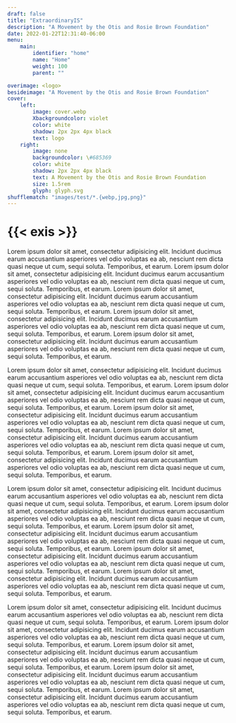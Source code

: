 ```yaml
---
draft: false
title: "ExtraordinaryIS"
description: "A Movement by the Otis and Rosie Brown Foundation"
date: 2022-01-22T12:31:40-06:00
menu:
    main:
        identifier: "home"
        name: "Home"
        weight: 100
        parent: ""

overimage: <logo>
besideimage: "A Movement by the Otis and Rosie Brown Foundation"
cover:
    left:
        image: cover.webp
        Xbackgroundcolor: violet
        color: white
        shadow: 2px 2px 4px black
        text: logo
    right:
        image: none
        backgroundcolor: \#685369
        color: white
        shadow: 2px 2px 4px black
        text: A Movement by the Otis and Rosie Brown Foundation
        size: 1.5rem
        glyph: glyph.svg
shufflematch: "images/test/*.{webp,jpg,png}"
---
```

# {{< exis >}}

Lorem ipsum dolor sit amet, consectetur adipisicing elit. Incidunt ducimus earum accusantium asperiores vel odio voluptas ea ab, nesciunt rem dicta quasi neque ut cum, sequi soluta. Temporibus, et earum. Lorem ipsum dolor sit amet, consectetur adipisicing elit. Incidunt ducimus earum accusantium asperiores vel odio voluptas ea ab, nesciunt rem dicta quasi neque ut cum, sequi soluta. Temporibus, et earum. Lorem ipsum dolor sit amet, consectetur adipisicing elit. Incidunt ducimus earum accusantium asperiores vel odio voluptas ea ab, nesciunt rem dicta quasi neque ut cum, sequi soluta. Temporibus, et earum. Lorem ipsum dolor sit amet, consectetur adipisicing elit. Incidunt ducimus earum accusantium asperiores vel odio voluptas ea ab, nesciunt rem dicta quasi neque ut cum, sequi soluta. Temporibus, et earum. Lorem ipsum dolor sit amet, consectetur adipisicing elit. Incidunt ducimus earum accusantium asperiores vel odio voluptas ea ab, nesciunt rem dicta quasi neque ut cum, sequi soluta. Temporibus, et earum.

Lorem ipsum dolor sit amet, consectetur adipisicing elit. Incidunt ducimus earum accusantium asperiores vel odio voluptas ea ab, nesciunt rem dicta quasi neque ut cum, sequi soluta. Temporibus, et earum. Lorem ipsum dolor sit amet, consectetur adipisicing elit. Incidunt ducimus earum accusantium asperiores vel odio voluptas ea ab, nesciunt rem dicta quasi neque ut cum, sequi soluta. Temporibus, et earum. Lorem ipsum dolor sit amet, consectetur adipisicing elit. Incidunt ducimus earum accusantium asperiores vel odio voluptas ea ab, nesciunt rem dicta quasi neque ut cum, sequi soluta. Temporibus, et earum. Lorem ipsum dolor sit amet, consectetur adipisicing elit. Incidunt ducimus earum accusantium asperiores vel odio voluptas ea ab, nesciunt rem dicta quasi neque ut cum, sequi soluta. Temporibus, et earum. Lorem ipsum dolor sit amet, consectetur adipisicing elit. Incidunt ducimus earum accusantium asperiores vel odio voluptas ea ab, nesciunt rem dicta quasi neque ut cum, sequi soluta. Temporibus, et earum.

Lorem ipsum dolor sit amet, consectetur adipisicing elit. Incidunt ducimus earum accusantium asperiores vel odio voluptas ea ab, nesciunt rem dicta quasi neque ut cum, sequi soluta. Temporibus, et earum. Lorem ipsum dolor sit amet, consectetur adipisicing elit. Incidunt ducimus earum accusantium asperiores vel odio voluptas ea ab, nesciunt rem dicta quasi neque ut cum, sequi soluta. Temporibus, et earum. Lorem ipsum dolor sit amet, consectetur adipisicing elit. Incidunt ducimus earum accusantium asperiores vel odio voluptas ea ab, nesciunt rem dicta quasi neque ut cum, sequi soluta. Temporibus, et earum. Lorem ipsum dolor sit amet, consectetur adipisicing elit. Incidunt ducimus earum accusantium asperiores vel odio voluptas ea ab, nesciunt rem dicta quasi neque ut cum, sequi soluta. Temporibus, et earum. Lorem ipsum dolor sit amet, consectetur adipisicing elit. Incidunt ducimus earum accusantium asperiores vel odio voluptas ea ab, nesciunt rem dicta quasi neque ut cum, sequi soluta. Temporibus, et earum.

Lorem ipsum dolor sit amet, consectetur adipisicing elit. Incidunt ducimus earum accusantium asperiores vel odio voluptas ea ab, nesciunt rem dicta quasi neque ut cum, sequi soluta. Temporibus, et earum. Lorem ipsum dolor sit amet, consectetur adipisicing elit. Incidunt ducimus earum accusantium asperiores vel odio voluptas ea ab, nesciunt rem dicta quasi neque ut cum, sequi soluta. Temporibus, et earum. Lorem ipsum dolor sit amet, consectetur adipisicing elit. Incidunt ducimus earum accusantium asperiores vel odio voluptas ea ab, nesciunt rem dicta quasi neque ut cum, sequi soluta. Temporibus, et earum. Lorem ipsum dolor sit amet, consectetur adipisicing elit. Incidunt ducimus earum accusantium asperiores vel odio voluptas ea ab, nesciunt rem dicta quasi neque ut cum, sequi soluta. Temporibus, et earum. Lorem ipsum dolor sit amet, consectetur adipisicing elit. Incidunt ducimus earum accusantium asperiores vel odio voluptas ea ab, nesciunt rem dicta quasi neque ut cum, sequi soluta. Temporibus, et earum.
